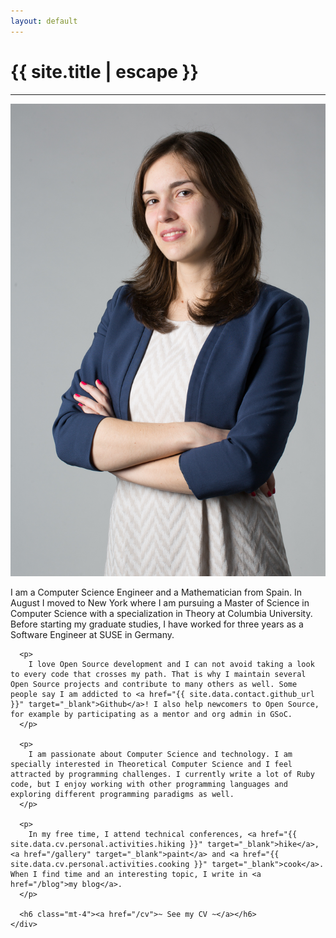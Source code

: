 ```yaml
---
layout: default
---
```


<h1 class="text-center title">{{ site.title | escape }}</h1>
<hr class="title mb-5">
<div class="row">
  <div class="col-lg-3 col-md-4 col-sm-4 col-xs-12">
    <img src="/img/AnaMariaMartinez.jpg" alt="Ana Maria Martinez" class="ana-img">
  </div>

  <div class="col-lg-9 col-md-8 col-sm-8 col-xs-12">
    <div class="mb-2">
      <p>
        I am a Computer Science Engineer and a Mathematician from Spain. In August I moved to New York where I am pursuing a Master of Science in Computer Science with a specialization in Theory at Columbia University. Before starting my graduate studies, I have worked for three years as a Software Engineer at SUSE in Germany.
      </p>

      <p>
        I love Open Source development and I can not avoid taking a look to every code that crosses my path. That is why I maintain several Open Source projects and contribute to many others as well. Some people say I am addicted to <a href="{{ site.data.contact.github_url }}" target="_blank">Github</a>! I also help newcomers to Open Source, for example by participating as a mentor and org admin in GSoC.
      </p>

      <p>
        I am passionate about Computer Science and technology. I am specially interested in Theoretical Computer Science and I feel attracted by programming challenges. I currently write a lot of Ruby code, but I enjoy working with other programming languages and exploring different programming paradigms as well.
      </p>

      <p>
        In my free time, I attend technical conferences, <a href="{{ site.data.cv.personal.activities.hiking }}" target="_blank">hike</a>, <a href="/gallery" target="_blank">paint</a> and <a href="{{ site.data.cv.personal.activities.cooking }}" target="_blank">cook</a>. When I find time and an interesting topic, I write in <a href="/blog">my blog</a>.
      </p>

      <h6 class="mt-4"><a href="/cv">~ See my CV ~</a></h6>
    </div>
  </div>
</div>
